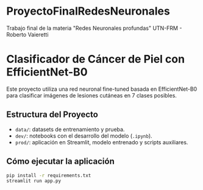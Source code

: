 # ProyectoFinalRedesNeuronales
Trabajo final de la materia "Redes Neuronales profundas" UTN-FRM - Roberto Vaieretti

# Clasificador de Cáncer de Piel con EfficientNet-B0

Este proyecto utiliza una red neuronal fine-tuned basada en EfficientNet-B0 para clasificar imágenes de lesiones cutáneas en 7 clases posibles.

## Estructura del Proyecto
- `data/`: datasets de entrenamiento y prueba.
- `dev/`: notebooks con el desarrollo del modelo (`.ipynb`).
- `prod/`: aplicación en Streamlit, modelo entrenado y scripts auxiliares.

## Cómo ejecutar la aplicación
```bash
pip install -r requirements.txt
streamlit run app.py

